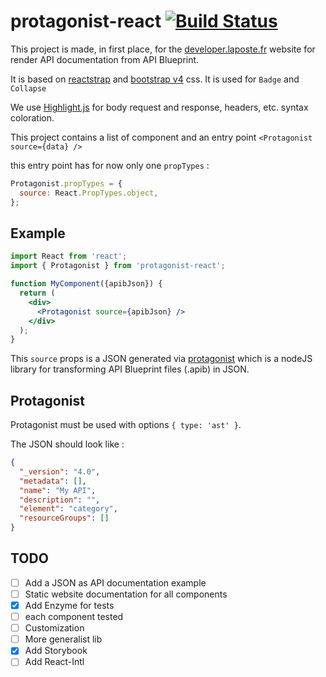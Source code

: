 # protagonist-react [![Build Status](https://travis-ci.org/DeveloperLaPoste/protagonist-react.svg?branch=master)](https://travis-ci.org/DeveloperLaPoste/protagonist-react)

This project is made, in first place, for the [developer.laposte.fr](https://developer.laposte.fr) website for render API documentation from API Blueprint.

It is based on [reactstrap](https://reactstrap.github.io/) and [bootstrap v4](http://v4-alpha.getbootstrap.com/) css. It is used for `Badge` and `Collapse`

We use [Highlight.js](https://highlightjs.org/) for body request and response, headers, etc. syntax coloration.

This project contains a list of component and an entry point `<Protagonist source={data} />`

this entry point has for now only one `propTypes` :

```jsx harmony
Protagonist.propTypes = {
  source: React.PropTypes.object,
};
```

## Example

```jsx harmony
import React from 'react';
import { Protagonist } from 'protagonist-react';

function MyComponent({apibJson}) {
  return (
    <div>
      <Protagonist source={apibJson} />
    </div>
  );
}
```

This `source` props is a JSON generated via [protagonist](https://github.com/apiaryio/protagonist) which is a nodeJS library for transforming API Blueprint files (.apib) in JSON.


## Protagonist

Protagonist must be used with options `{ type: 'ast' }`.

The JSON should look like :

```json
{
  "_version": "4.0",
  "metadata": [],
  "name": "My API",
  "description": "",
  "element": "category",
  "resourceGroups": []
}
```

## TODO

- [ ] Add a JSON as API documentation example
- [ ] Static website documentation for all components
- [x] Add Enzyme for tests
- [ ] each component tested
- [ ] Customization
- [ ] More generalist lib
- [x] Add Storybook
- [ ] Add React-Intl
